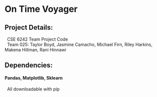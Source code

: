 # On Time Voyager

## Project Details:
&nbsp; CSE 6242 Team Project Code 
<br />
&nbsp; Team 025: Taylor Boyd, Jasmine Camacho, Michael Firn, Riley Harkins, Makena Hillman, Rani Hinnawi

## Dependencies:

#### Pandas, Matplotlib, Sklearn  
&nbsp; All downloadable with pip
